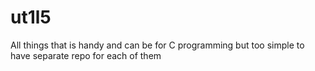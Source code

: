 # ut1l5
All things that is handy and can be for C programming but too simple to have separate repo for each of them
